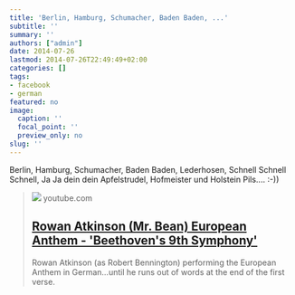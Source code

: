 ```yaml
---
title: 'Berlin, Hamburg, Schumacher, Baden Baden, ...'
subtitle: ''
summary: ''
authors: ["admin"]
date: 2014-07-26
lastmod: 2014-07-26T22:49:49+02:00
categories: []
tags:
- facebook
- german
featured: no
image:
  caption: ''
  focal_point: ''
  preview_only: no
slug: ''
---
```

Berlin, Hamburg, Schumacher, Baden Baden, Lederhosen, Schnell Schnell Schnell, Ja Ja dein dein Apfelstrudel, Hofmeister und Holstein Pils.... :-))
> [![](https://i.ytimg.com/vi/oWGZdYNpaSo/hqdefault.jpg)](https://www.youtube.com/watch?v=oWGZdYNpaSo)
> youtube.com
> ## [Rowan Atkinson (Mr. Bean) European Anthem - 'Beethoven's 9th Symphony'](https://www.youtube.com/watch?v=oWGZdYNpaSo)
>
>Rowan Atkinson (as Robert Bennington) performing the European Anthem in German...until he runs out of words at the end of the first verse.


